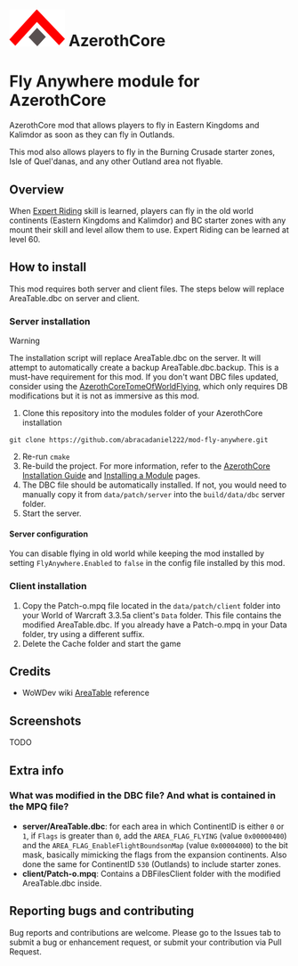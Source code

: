 # ![logo](https://raw.githubusercontent.com/azerothcore/azerothcore.github.io/master/images/logo-github.png) AzerothCore

# Fly Anywhere module for AzerothCore

AzerothCore mod that allows players to fly in Eastern Kingdoms and Kalimdor as soon as they can fly in Outlands.

This mod also allows players to fly in the Burning Crusade starter zones, Isle of Quel'danas, and any other Outland area not flyable.

## Overview

When [Expert Riding](https://www.wowhead.com/wotlk/spell=34090/expert-riding) skill is learned, players can fly in the old world continents (Eastern Kingdoms and Kalimdor) and BC starter zones with any mount their skill and level allow them to use. Expert Riding can be learned at level 60.

## How to install

This mod requires both server and client files. The steps below will replace AreaTable.dbc on server and client.

### Server installation

> [!WARNING]
> The installation script will replace AreaTable.dbc on the server. It will attempt to automatically create a backup AreaTable.dbc.backup. This is a must-have requirement for this mod. If you don't want DBC files updated, consider using the [AzerothCoreTomeOfWorldFlying](https://github.com/StygianTheBest/AzerothCore-Content/blob/master/SQL/AzerothCoreTomeOfWorldFlying.sql), which only requires DB modifications but it is not as immersive as this mod.

1. Clone this repository into the modules folder of your AzerothCore installation
```
git clone https://github.com/abracadaniel222/mod-fly-anywhere.git
```
2. Re-run `cmake`
3. Re-build the project. For more information, refer to the [AzerothCore Installation Guide](https://www.azerothcore.org/wiki/installation) and [Installing a Module](https://www.azerothcore.org/wiki/installing-a-module) pages.
4. The DBC file should be automatically installed. If not, you would need to manually copy it from `data/patch/server` into the `build/data/dbc` server folder.
5. Start the server.

#### Server configuration

You can disable flying in old world while keeping the mod installed by setting `FlyAnywhere.Enabled` to `false` in the config file installed by this mod.

### Client installation

1. Copy the Patch-o.mpq file located in the `data/patch/client` folder into your World of Warcraft 3.3.5a client's `Data` folder. This file contains the modified AreaTable.dbc. If you already have a Patch-o.mpq in your Data folder, try using a different suffix.
2. Delete the Cache folder and start the game

## Credits

- WoWDev wiki [AreaTable](https://wowdev.wiki/DB/AreaTable) reference

## Screenshots

TODO

## Extra info

### What was modified in the DBC file? And what is contained in the MPQ file?

- **server/AreaTable.dbc**: for each area in which ContinentID is either `0` or `1`, if `Flags` is greater than `0`, add the `AREA_FLAG_FLYING` (value `0x00000400`) and the `AREA_FLAG_EnableFlightBoundsonMap` (value `0x00004000`) to the bit mask, basically mimicking the flags from the expansion continents. Also done the same for ContinentID `530` (Outlands) to include starter zones.
- **client/Patch-o.mpq**: Contains a DBFilesClient folder with the modified AreaTable.dbc inside.

## Reporting bugs and contributing

Bug reports and contributions are welcome. Please go to the Issues tab to submit a bug or enhancement request, or submit your contribution via Pull Request.